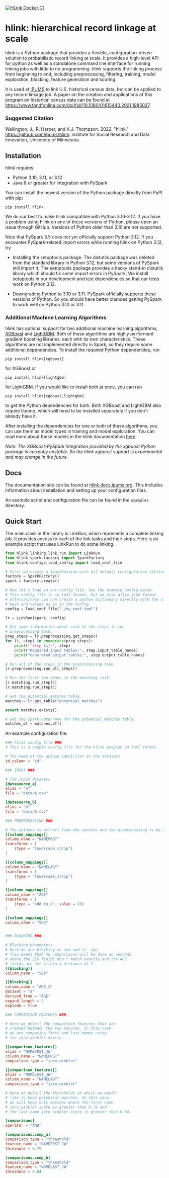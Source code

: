 [![HLink Docker CI](https://github.com/ipums/hlink/actions/workflows/docker-build.yml/badge.svg)](https://github.com/ipums/hlink/actions/workflows/docker-build.yml)

# hlink: hierarchical record linkage at scale

hlink is a Python package that provides a flexible, configuration-driven solution to probabilistic record linking at scale. It provides a high-level API for python as well as a standalone command line interface for running linking jobs with little to no programming. hlink supports the linking process from beginning to end, including preprocessing, filtering, training, model exploration, blocking, feature generation and scoring.

It is used at [IPUMS](https://www.ipums.org/) to link U.S. historical census data, but can be applied to any record linkage job. 
A paper on the creation and applications of this program on historical census data can be found at <https://www.tandfonline.com/doi/full/10.1080/01615440.2021.1985027>.

### Suggested Citation
Wellington, J., R. Harper, and K.J. Thompson. 2022. "hlink." https://github.com/ipums/hlink: Institute for Social Research and Data Innovation, University of Minnesota.

## Installation

hlink requires

- Python 3.10, 3.11, or 3.12
- Java 8 or greater for integration with PySpark

You can install the newest version of the Python package directly from PyPI with pip:
```
pip install hlink
```

We do our best to make hlink compatible with Python 3.10-3.12. If you have a
problem using hlink on one of these versions of Python, please open an issue
through GitHub. Versions of Python older than 3.10 are not supported.

Note that PySpark 3.5 does not yet officially support Python 3.12. If you
encounter PySpark-related import errors while running hlink on Python 3.12, try

- Installing the setuptools package. The distutils package was deleted from the
  standard library in Python 3.12, but some versions of PySpark still import
  it. The setuptools package provides a hacky stand-in distutils library which
  should fix some import errors in PySpark. We install setuptools in our
  development and test dependencies so that our tests work on Python 3.12.

- Downgrading Python to 3.10 or 3.11. PySpark officially supports these
  versions of Python. So you should have better chances getting PySpark to work
  well on Python 3.10 or 3.11.

### Additional Machine Learning Algorithms

hlink has optional support for two additional machine learning algorithms,
[XGBoost](https://xgboost.readthedocs.io/en/stable/index.html) and
[LightGBM](https://lightgbm.readthedocs.io/en/latest/index.html). Both of these
algorithms are highly performant gradient boosting libraries, each with its own
characteristics. These algorithms are not implemented directly in Spark, so
they require some additional dependencies. To install the required Python
dependencies, run

```
pip install hlink[xgboost]
```

for XGBoost or

```
pip install hlink[lightgbm]
```

for LightGBM. If you would like to install both at once, you can run

```
pip install hlink[xgboost,lightgbm]
```

to get the Python dependencies for both. Both XGBoost and LightGBM also require
libomp, which will need to be installed separately if you don't already have it.

After installing the dependencies for one or both of these algorithms, you can
use them as model types in training and model exploration. You can read more
about these models in the hlink documentation [here](https://hlink.docs.ipums.org/models.html).

*Note: The XGBoost-PySpark integration provided by the xgboost Python package is
currently unstable. So the hlink xgboost support is experimental and may change
in the future.*

## Docs

The documentation site can be found at [hlink.docs.ipums.org](https://hlink.docs.ipums.org).
This includes information about installation and setting up your configuration files.

An example script and configuration file can be found in the `examples` directory.

## Quick Start

The main class in the library is LinkRun, which represents a complete linking job. It provides access to each of the link tasks and their steps. Here is an example script that uses LinkRun to do some linking.

```python
from hlink.linking.link_run import LinkRun
from hlink.spark.factory import SparkFactory
from hlink.configs.load_config import load_conf_file

# First we create a SparkSession with all default configuration settings.
factory = SparkFactory()
spark = factory.create()

# Now let's load in our config file. See the example config below.
# This config file is in toml format, but we also allow json format.
# Alternatively you can create a python dictionary directly with the same
# keys and values as is in the config.
config = load_conf_file("./my_conf.toml")

lr = LinkRun(spark, config)

# Get some information about each of the steps in the
# preprocessing task.
prep_steps = lr.preprocessing.get_steps()
for (i, step) in enumerate(prep_steps):
    print(f"Step {i}:", step)
    print("Required input tables:", step.input_table_names)
    print("Generated output tables:", step.output_table_names)

# Run all of the steps in the preprocessing task.
lr.preprocessing.run_all_steps()

# Run the first two steps in the matching task.
lr.matching.run_step(0)
lr.matching.run_step(1)

# Get the potential_matches table.
matches = lr.get_table("potential_matches")

assert matches.exists()

# Get the Spark DataFrame for the potential_matches table.
matches_df = matches.df()
```

An example configuration file:

```toml
### hlink config file ###
# This is a sample config file for the hlink program in toml format.

# The name of the unique identifier in the datasets
id_column = "id" 

### INPUT ###

# The input datasets
[datasource_a]
alias = "a"
file = "data/A.csv"

[datasource_b]
alias = "b"
file = "data/B.csv"

### PREPROCESSING ###

# The columns to extract from the sources and the preprocessing to be done on them.
[[column_mappings]]
column_name = "NAMEFRST"
transforms = [
    {type = "lowercase_strip"}
]

[[column_mappings]]
column_name = "NAMELAST"
transforms = [
    {type = "lowercase_strip"}
]

[[column_mappings]]
column_name = "AGE"
transforms = [
    {type = "add_to_a", value = 10}
]

[[column_mappings]]
column_name = "SEX"


### BLOCKING ###

# Blocking parameters
# Here we are blocking on sex and +/- age. 
# This means that no comparisons will be done on records
# where the SEX fields don't match exactly and the AGE 
# fields are not within a distance of 2.
[[blocking]]
column_name = "SEX"

[[blocking]]
column_name = "AGE_2"
dataset = "a"
derived_from = "AGE"
expand_length = 2
explode = true

### COMPARISON FEATURES ###

# Here we detail the comparison features that are
# created between the two records. In this case
# we are comparing first and last names using 
# the jaro-winkler metric.

[[comparison_features]]
alias = "NAMEFRST_JW"
column_name = "NAMEFRST"
comparison_type = "jaro_winkler"

[[comparison_features]]
alias = "NAMELAST_JW"
column_name = "NAMELAST"
comparison_type = "jaro_winkler"

# Here we detail the thresholds at which we would
# like to keep potential matches. In this case
# we will keep only matches where the first name
# jaro winkler score is greater than 0.79 and
# the last name jaro winkler score is greater than 0.84.

[comparisons]
operator = "AND"

[comparisons.comp_a]
comparison_type = "threshold"
feature_name = "NAMEFRST_JW"
threshold = 0.79

[comparisons.comp_b]
comparison_type = "threshold"
feature_name = "NAMELAST_JW"
threshold = 0.84
```
